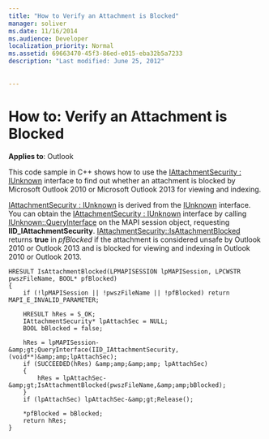 ```yaml
---
title: "How to Verify an Attachment is Blocked"
manager: soliver
ms.date: 11/16/2014
ms.audience: Developer
localization_priority: Normal
ms.assetid: 69663470-45f3-86ed-e015-eba32b5a7233
description: "Last modified: June 25, 2012"
 
 
---
```


# How to: Verify an Attachment is Blocked

  
  
**Applies to**: Outlook 
  
This code sample in C++ shows how to use the [IAttachmentSecurity : IUnknown](iattachmentsecurityiunknown.md) interface to find out whether an attachment is blocked by Microsoft Outlook 2010 or Microsoft Outlook 2013 for viewing and indexing. 
  
[IAttachmentSecurity : IUnknown](iattachmentsecurityiunknown.md) is derived from the [IUnknown](http://msdn.microsoft.com/en-us/library/ms680509%28VS.85%29.aspx) interface. You can obtain the [IAttachmentSecurity : IUnknown](iattachmentsecurityiunknown.md) interface by calling [IUnknown::QueryInterface](http://msdn.microsoft.com/en-us/library/ms682521%28v=VS.85%29.aspx) on the MAPI session object, requesting **IID_IAttachmentSecurity**. [IAttachmentSecurity::IsAttachmentBlocked](iattachmentsecurity-isattachmentblocked.md) returns **true** in  _pfBlocked_ if the attachment is considered unsafe by Outlook 2010 or Outlook 2013 and is blocked for viewing and indexing in Outlook 2010 or Outlook 2013. 
  
```
HRESULT IsAttachmentBlocked(LPMAPISESSION lpMAPISession, LPCWSTR pwszFileName, BOOL* pfBlocked) 
{ 
    if (!lpMAPISession || !pwszFileName || !pfBlocked) return MAPI_E_INVALID_PARAMETER; 
 
    HRESULT hRes = S_OK; 
    IAttachmentSecurity* lpAttachSec = NULL; 
    BOOL bBlocked = false; 
 
    hRes = lpMAPISession-&amp;gt;QueryInterface(IID_IAttachmentSecurity,(void**)&amp;amp;lpAttachSec); 
    if (SUCCEEDED(hRes) &amp;amp;&amp;amp; lpAttachSec) 
    { 
        hRes = lpAttachSec-&amp;gt;IsAttachmentBlocked(pwszFileName,&amp;amp;bBlocked); 
    } 
    if (lpAttachSec) lpAttachSec-&amp;gt;Release(); 
 
    *pfBlocked = bBlocked; 
    return hRes; 
}

```


